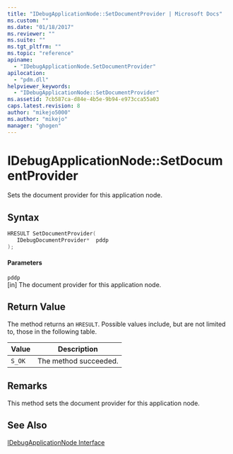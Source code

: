 ```yaml
---
title: "IDebugApplicationNode::SetDocumentProvider | Microsoft Docs"
ms.custom: ""
ms.date: "01/18/2017"
ms.reviewer: ""
ms.suite: ""
ms.tgt_pltfrm: ""
ms.topic: "reference"
apiname: 
  - "IDebugApplicationNode.SetDocumentProvider"
apilocation: 
  - "pdm.dll"
helpviewer_keywords: 
  - "IDebugApplicationNode::SetDocumentProvider"
ms.assetid: 7cb587ca-d84e-4b5e-9b94-e973cca55a03
caps.latest.revision: 8
author: "mikejo5000"
ms.author: "mikejo"
manager: "ghogen"
---
```

# IDebugApplicationNode::SetDocumentProvider
Sets the document provider for this application node.  
  
## Syntax  
  
```cpp
HRESULT SetDocumentProvider(  
   IDebugDocumentProvider*  pddp  
);  
```  
  
#### Parameters  
 `pddp`  
 [in] The document provider for this application node.  
  
## Return Value  
 The method returns an `HRESULT`. Possible values include, but are not limited to, those in the following table.  
  
|Value|Description|  
|-----------|-----------------|  
|`S_OK`|The method succeeded.|  
  
## Remarks  
 This method sets the document provider for this application node.  
  
## See Also  
 [IDebugApplicationNode Interface](../../winscript/reference/idebugapplicationnode-interface.md)